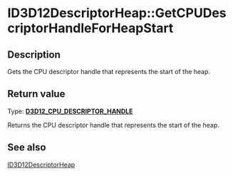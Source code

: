 # ID3D12DescriptorHeap::GetCPUDescriptorHandleForHeapStart

## Description

Gets the CPU descriptor handle that represents the start of the heap.

## Return value

Type: **[D3D12_CPU_DESCRIPTOR_HANDLE](https://learn.microsoft.com/windows/desktop/api/d3d12/ns-d3d12-d3d12_cpu_descriptor_handle)**

Returns the CPU descriptor handle that represents the start of the heap.

## See also

[ID3D12DescriptorHeap](https://learn.microsoft.com/windows/desktop/api/d3d12/nn-d3d12-id3d12descriptorheap)